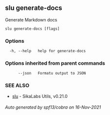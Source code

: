 ## slu generate-docs

Generate Markdown docs

```
slu generate-docs [flags]
```

### Options

```
  -h, --help   help for generate-docs
```

### Options inherited from parent commands

```
      --json   Formatu output to JSON
```

### SEE ALSO

* [slu](slu.md)	 - SikaLabs Utils, v0.21.0

###### Auto generated by spf13/cobra on 16-Nov-2021
